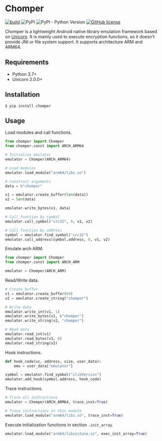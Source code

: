 # Chomper

[![build](https://github.com/sh4w1/chomper/actions/workflows/tests.yml/badge.svg)](https://github.com/sh4w1/chomper/actions/workflows/tests.yml)
![PyPI](https://img.shields.io/pypi/v/chomper)
![PyPI - Python Version](https://img.shields.io/pypi/pyversions/chomper)
[![GitHub license](https://img.shields.io/github/license/sh4w1/chomper)](https://github.com/sh4w1/chomper/blob/main/LICENSE)

Chomper is a lightweight Android native library emulation framework based on [Unicorn](https://github.com/unicorn-engine/unicorn). It is mainly used to execute encryption functions, so it doesn't provide JNI or file system support. It supports architecture ARM and ARM64.

## Requirements

- Python 3.7+
- Unicorn 2.0.0+

## Installation

```
$ pip install chomper
```

## Usage

Load modules and call functions.

```python
from chomper import Chomper
from chomper.const import ARCH_ARM64

# Initialize emulator
emulator = Chomper(ARCH_ARM64)

# Load modules
emulator.load_module("arm64/libz.so")

# Construct arguments
data = b"chomper"

v1 = emulator.create_buffer(len(data))
v2 = len(data)

emulator.write_bytes(v1, data)

# Call function by symbol
emulator.call_symbol("crc32", 0, v1, v2)

# Call function by address
symbol = emulator.find_symbol("crc32")
emulator.call_address(symbol.address, 0, v1, v2)
```

Emulate arch ARM.

```python
from chomper import Chomper
from chomper.const import ARCH_ARM

emulator = Chomper(ARCH_ARM)
```

Read/Write data.

```python
# Create buffer
v1 = emulator.create_buffer(64)
v2 = emulator.create_string("chomper")

# Write data
emulator.write_int(v1, 1)
emulator.write_bytes(v1, b"chomper")
emulator.write_string(v2, "chomper")

# Read data
emulator.read_int(v1)
emulator.read_bytes(v1, 8)
emulator.read_string(v2)
```

Hook instructions.

```python
def hook_code(uc, address, size, user_data):
    emu = user_data["emulator"]

symbol = emulator.find_symbol("zlibVersion")
emulator.add_hook(symbol.address, hook_code)
```

Trace instructions.

```python
# Trace all instructions
emulator = Chomper(ARCH_ARM64, trace_inst=True)

# Trace instructions in this module
emulator.load_module("arm64/libz.so", trace_inst=True)
```

Execute initialization functions in section `.init_array`.

```python
emulator.load_module("arm64/libszstone.so", exec_init_array=True)
```
